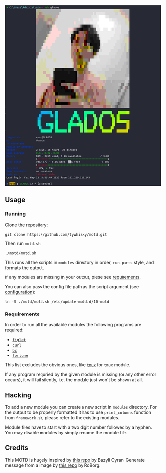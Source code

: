 ![MOTD screenshot](readme-img.png)

## Usage

### Running
Clone the repository:
```shell
git clone https://github.com/tywhisky/motd.git
```

Then run `motd.sh`:
```shell
./motd/motd.sh
```

This runs all the scripts in `modules` directory in order, `run-parts` style, and formats the output.

If any modules are missing in your output, plese see [requirements](#requirements).

You can also pass the config file path as the script argument (see [configuration](#configuration)):
```shell
ln -S ./motd/motd.sh /etc/update-motd.d/10-motd
```

### Requirements
In order to run all the available modules the following programs are required:

* [`figlet`](http://www.figlet.org/)
* [`curl`](https://curl.se/)
* [`bc`](https://www.gnu.org/software/bc/)
* [`fortune`](https://software.clapper.org/fortune/)

This list excludes the obvious ones, like [`tmux`](https://github.com/tmux/tmux) for `tmux` module.

If any program requried by the given module is missing (or any other error occurs), it will fail silently, i.e. the module just won't be shown at all.

## Hacking
To add a new module you can create a new script in `modules` directory.
For the output to be properly formatted it has to use `print_columns` function from `framework.sh`, please refer to the existing modules.

Module files have to start with a two digit number followed by a hyphen. You may disable modules by simply rename the module file.

## Credits
This MOTD is hugely inspired by [this repo](https://github.com/bcyran/fancy-motd) by Bazyli Cyran.
Generate message from a image by [this repo](https://github.com/RoBorg/MOTD) by RoBorg.